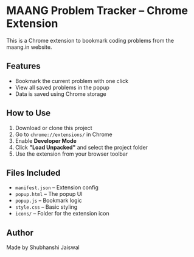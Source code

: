 # MAANG Problem Tracker – Chrome Extension

This is a Chrome extension to bookmark coding problems from the maang.in website.

## Features

- Bookmark the current problem with one click
- View all saved problems in the popup
- Data is saved using Chrome storage

## How to Use

1. Download or clone this project
2. Go to `chrome://extensions/` in Chrome
3. Enable **Developer Mode**
4. Click **"Load Unpacked"** and select the project folder
5. Use the extension from your browser toolbar

## Files Included

- `manifest.json` – Extension config
- `popup.html` – The popup UI
- `popup.js` – Bookmark logic
- `style.css` – Basic styling
- `icons/` – Folder for the extension icon

## Author

Made by Shubhanshi Jaiswal
